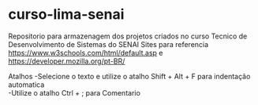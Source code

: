 # curso-lima-senai
Repositorio para armazenagem dos projetos criados no curso Tecnico de Desenvolvimento de Sistemas do SENAI
Sites para referencia https://www.w3schools.com/html/default.asp e https://developer.mozilla.org/pt-BR/

Atalhos
-Selecione o texto e utilize o atalho Shift + Alt + F para indentação automatica<br>
-Utilize o atalho Ctrl + ;  para Comentario  <!---->
